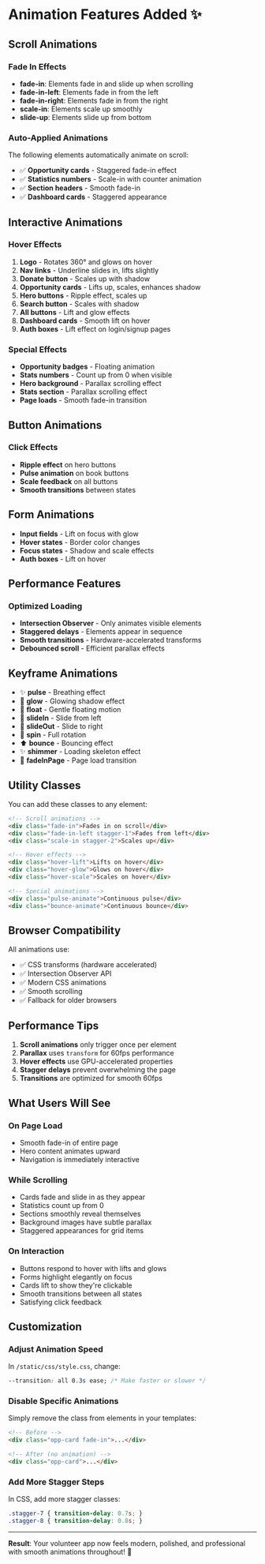 # Animation Features Added ✨

## Scroll Animations

### Fade In Effects
- **fade-in**: Elements fade in and slide up when scrolling
- **fade-in-left**: Elements fade in from the left
- **fade-in-right**: Elements fade in from the right
- **scale-in**: Elements scale up smoothly
- **slide-up**: Elements slide up from bottom

### Auto-Applied Animations
The following elements automatically animate on scroll:
- ✅ **Opportunity cards** - Staggered fade-in effect
- ✅ **Statistics numbers** - Scale-in with counter animation
- ✅ **Section headers** - Smooth fade-in
- ✅ **Dashboard cards** - Staggered appearance

## Interactive Animations

### Hover Effects
1. **Logo** - Rotates 360° and glows on hover
2. **Nav links** - Underline slides in, lifts slightly
3. **Donate button** - Scales up with shadow
4. **Opportunity cards** - Lifts up, scales, enhances shadow
5. **Hero buttons** - Ripple effect, scales up
6. **Search button** - Scales with shadow
7. **All buttons** - Lift and glow effects
8. **Dashboard cards** - Smooth lift on hover
9. **Auth boxes** - Lift effect on login/signup pages

### Special Effects
- **Opportunity badges** - Floating animation
- **Stats numbers** - Count up from 0 when visible
- **Hero background** - Parallax scrolling effect
- **Stats section** - Parallax scrolling effect
- **Page loads** - Smooth fade-in transition

## Button Animations

### Click Effects
- **Ripple effect** on hero buttons
- **Pulse animation** on book buttons
- **Scale feedback** on all buttons
- **Smooth transitions** between states

## Form Animations

- **Input fields** - Lift on focus with glow
- **Hover states** - Border color changes
- **Focus states** - Shadow and scale effects
- **Auth boxes** - Lift on hover

## Performance Features

### Optimized Loading
- **Intersection Observer** - Only animates visible elements
- **Staggered delays** - Elements appear in sequence
- **Smooth transitions** - Hardware-accelerated transforms
- **Debounced scroll** - Efficient parallax effects

## Keyframe Animations

- ✨ **pulse** - Breathing effect
- 🌟 **glow** - Glowing shadow effect
- 🎈 **float** - Gentle floating motion
- 🚀 **slideIn** - Slide from left
- 👋 **slideOut** - Slide to right
- 🔄 **spin** - Full rotation
- ⬆️ **bounce** - Bouncing effect
- ✨ **shimmer** - Loading skeleton effect
- 📄 **fadeInPage** - Page load transition

## Utility Classes

You can add these classes to any element:

```html
<!-- Scroll animations -->
<div class="fade-in">Fades in on scroll</div>
<div class="fade-in-left stagger-1">Fades from left</div>
<div class="scale-in stagger-2">Scales up</div>

<!-- Hover effects -->
<div class="hover-lift">Lifts on hover</div>
<div class="hover-glow">Glows on hover</div>
<div class="hover-scale">Scales on hover</div>

<!-- Special animations -->
<div class="pulse-animate">Continuous pulse</div>
<div class="bounce-animate">Continuous bounce</div>
```

## Browser Compatibility

All animations use:
- ✅ CSS transforms (hardware accelerated)
- ✅ Intersection Observer API
- ✅ Modern CSS animations
- ✅ Smooth scrolling
- ✅ Fallback for older browsers

## Performance Tips

1. **Scroll animations** only trigger once per element
2. **Parallax** uses `transform` for 60fps performance
3. **Hover effects** use GPU-accelerated properties
4. **Stagger delays** prevent overwhelming the page
5. **Transitions** are optimized for smooth 60fps

## What Users Will See

### On Page Load
- Smooth fade-in of entire page
- Hero content animates upward
- Navigation is immediately interactive

### While Scrolling
- Cards fade and slide in as they appear
- Statistics count up from 0
- Sections smoothly reveal themselves
- Background images have subtle parallax
- Staggered appearances for grid items

### On Interaction
- Buttons respond to hover with lifts and glows
- Forms highlight elegantly on focus
- Cards lift to show they're clickable
- Smooth transitions between all states
- Satisfying click feedback

## Customization

### Adjust Animation Speed
In `/static/css/style.css`, change:
```css
--transition: all 0.3s ease; /* Make faster or slower */
```

### Disable Specific Animations
Simply remove the class from elements in your templates:
```html
<!-- Before -->
<div class="opp-card fade-in">...</div>

<!-- After (no animation) -->
<div class="opp-card">...</div>
```

### Add More Stagger Steps
In CSS, add more stagger classes:
```css
.stagger-7 { transition-delay: 0.7s; }
.stagger-8 { transition-delay: 0.8s; }
```

---

**Result**: Your volunteer app now feels modern, polished, and professional with smooth animations throughout! 🎉
